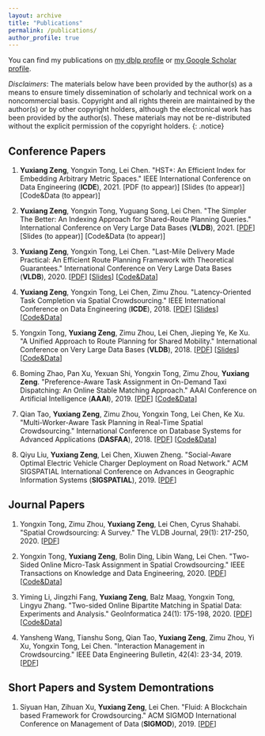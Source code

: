 ```yaml
---
layout: archive
title: "Publications"
permalink: /publications/
author_profile: true
---
```


You can find my publications on <a href="{{ author.dblp }}">my dblp profile</a> or <a href="{{ author.googlescholar }}">my Google Scholar profile</a>.

_Disclaimers_: The materials below have been provided by the author(s) as a means to ensure timely dissemination of scholarly and technical work on a noncommercial basis. 
Copyright and all rights therein are maintained by the author(s) or by other copyright holders, although the electronical work has been provided by the author(s).
These materials may not be re-distributed without the explicit permission of the copyright holders.
{: .notice}

## Conference Papers
1. **Yuxiang Zeng**, Yongxin Tong, Lei Chen.
"HST+: An Efficient Index for Embedding Arbitrary Metric Spaces." 
IEEE International Conference on Data Engineering (**ICDE**), 2021.
[PDF (to appear)]
[Slides (to appear)]
[Code&Data (to appear)]

1. **Yuxiang Zeng**, Yongxin Tong, Yuguang Song, Lei Chen.
"The Simpler The Better: An Indexing Approach for Shared-Route Planning Queries." 
International Conference on Very Large Data Bases (**VLDB**), 2021.
[[PDF](http://www.vldb.org/pvldb/vol13/p3517-zeng.pdf)]
[Slides (to appear)]
[Code&Data (to appear)]

1. **Yuxiang Zeng**, Yongxin Tong, Lei Chen.
"Last-Mile Delivery Made Practical: An Efficient Route Planning Framework with Theoretical Guarantees."
International Conference on Very Large Data Bases (**VLDB**), 2020. 
[[PDF](http://www.vldb.org/pvldb/vol13/p320-zeng.pdf)]
[[Slides](https://github.com/BUAA-BDA/ridesharing-LMD/blob/master/VLDB20-LMD-github.ppsx)]
[[Code&Data](https://github.com/BUAA-BDA/ridesharing-LMD)]

1. **Yuxiang Zeng**, Yongxin Tong, Lei Chen, Zimu Zhou. "Latency-Oriented Task Completion via Spatial Crowdsourcing."
IEEE International Conference on Data Engineering (**ICDE**), 2018. 
[[PDF](http://yongxintong.group/static/paper/2018/ICDE2018_Latency-oriented%20Task%20Completion%20via%20Spatial%20Crowdsourcing_PDF.pdf)] 
[[Slides](http://yongxintong.group/static/paper/2018/ICDE18_Latency-oriented%20Task%20Completion%20via%20Spatial%20Crowdsourcing-slides.pptx)] 
[[Code&Data](https://github.com/BUAA-BDA/SpatialCrowdsourcing-LTC)]

1. Yongxin Tong, **Yuxiang Zeng**, Zimu Zhou, Lei Chen, Jieping Ye, Ke Xu. "A Unified Approach to Route Planning for Shared Mobility."
International Conference on Very Large Data Bases (**VLDB**), 2018. 
[[PDF](http://www.vldb.org/pvldb/vol11/p1633-tong.pdf)] 
[[Slides](http://yongxintong.group/static/paper/2018/VLDB2018_A%20Unified%20Approach%20to%20Route%20Planning%20for%20Shared%20Mobility_Slides.pptx)] 
[[Code&Data](https://github.com/BUAA-BDA/ridesharing-GreedyDP)]

1. Boming Zhao, Pan Xu, Yexuan Shi, Yongxin Tong, Zimu Zhou, **Yuxiang Zeng**.
"Preference-Aware Task Assignment in On-Demand Taxi Dispatching: An Online Stable Matching Approach." 
AAAI Conference on Artificial Intelligence (**AAAI**), 2019.
[[PDF](http://yongxintong.group/static/paper/2019/AAAI2019_Preference-Aware%20Task%20Assignment%20in%20On-demand%20Taxi%20Dispatching_An%20Online%20Stable%20Matching%20Approach_PDF.pdf)]
[[Code&Data](https://github.com/BUAA-BDA/SpatialCrowdsourcing-OSM)]

1. Qian Tao, **Yuxiang Zeng**, Zimu Zhou, Yongxin Tong, Lei Chen, Ke Xu. "Multi-Worker-Aware Task Planning in Real-Time Spatial Crowdsourcing."
International Conference on Database Systems for Advanced Applications (**DASFAA**), 2018. 
[[PDF](http://yongxintong.group/static/paper/2018/DASFAA2018_Multi-worker-aware%20Task%20Planning%20in%20Real-time%20Spatial%20Crowdsourcing_PDF.pdf)] 
[[Code&Data](https://github.com/BUAA-BDA/SpatialCrowdsourcing-MWATP)]

1. Qiyu Liu, **Yuxiang Zeng**, Lei Chen, Xiuwen Zheng. "Social-Aware Optimal Electric Vehicle Charger Deployment on Road Network." 
ACM SIGSPATIAL International Conference on Advances in Geographic Information Systems (**SIGSPATIAL**), 2019.
[[PDF](https://doi.org/10.1145/3347146.3359382)]


## Journal Papers
1. Yongxin Tong, Zimu Zhou, **Yuxiang Zeng**, Lei Chen, Cyrus Shahabi. "Spatial Crowdsourcing: A Survey." 
The VLDB Journal, 29(1): 217-250, 2020.
[[PDF](http://yongxintong.group/static/paper/2020/VLDBJ2020_Article_Spatial%20Crowdsourcing_A%20Survey.pdf)]

1.  Yongxin Tong, **Yuxiang Zeng**, Bolin Ding, Libin Wang, Lei Chen. "Two-Sided Online Micro-Task Assignment in Spatial Crowdsourcing." 
IEEE Transactions on Knowledge and Data Engineering, 2020.
[[PDF](http://yongxintong.group/static/paper/2020/TKDE2020_Two-Sided%20Online%20Micro-Task%20Assignment%20in%20Spatial%20Crowdsourcing.pdf)]
[[Code&Data](https://github.com/BUAA-BDA/SpatialCrowdsourcing-GOMA)]

1. Yiming Li, Jingzhi Fang, **Yuxiang Zeng**, Balz Maag, Yongxin Tong, Lingyu Zhang.
"Two-sided Online Bipartite Matching in Spatial Data: Experiments and Analysis." 
GeoInformatica 24(1): 175-198, 2020.
[[PDF](http://yongxintong.group/static/paper/2020/GEIN2020_Two-sided%20Online%20Bipartite%20Matching%20in%20Spatial%20Data_Experiments%20and%20Analysis.pdf)]
[[Code&Data](https://github.com/BUAA-BDA/SpatialCrowdsourcing-TOBM)]

1. Yansheng Wang, Tianshu Song, Qian Tao, **Yuxiang Zeng**, Zimu Zhou, Yi Xu, Yongxin Tong, Lei Chen. "Interaction Management in Crowdsourcing."
IEEE Data Engineering Bulletin, 42(4): 23-34, 2019. 
[[PDF](http://sites.computer.org/debull/A19dec/p23.pdf)]


## Short Papers and System Demontrations
1. Siyuan Han, Zihuan Xu, **Yuxiang Zeng**, Lei Chen. "Fluid: A Blockchain based Framework for Crowdsourcing." 
ACM SIGMOD International Conference on Management of Data (**SIGMOD**), 2019.
[[PDF](https://doi.org/10.1145/3299869.3320238)]

